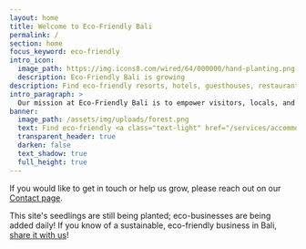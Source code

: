 ```yaml
---
layout: home
title: Welcome to Eco-Friendly Bali
permalink: /
section: home
focus_keyword: eco-friendly
intro_icon:
  image_path: https://img.icons8.com/wired/64/000000/hand-planting.png
  description: Eco-Friendly Bali is growing
description: Find eco-friendly resorts, hotels, guesthouses, restaurants, tours, shops, and services in Bali with our free eco-business directory.
intro_paragraph: >
  Our mission at Eco-Friendly Bali is to empower visitors, locals, and expats to make environmentally-sustainable, earth-friendly choices while on the beautiful island of Bali. By sharing and supporting responsible, eco-friendly businesses, we can minimize our impact on Bali.
banner:
  image_path: /assets/img/uploads/forest.png
  text: Find eco-friendly <a class="text-light" href="/services/accommodation">stays</a>, <a class="text-light" href="/services/restaurants">restaurants</a>, <a class="text-light" href="/services/eco-store">shops</a>, and <a class="text-light" href="/services">services</a> in Bali.
  transparent_header: true
  darken: false
  text_shadow: true
  full_height: true
---
```

If you would like to get in touch or help us grow, please reach out on our [Contact page](/contact#contact).

This site's seedlings are still being planted; eco-businesses are being added daily! If you know of a sustainable, eco-friendly business in Bali, [share it with us](/contact#share)!
